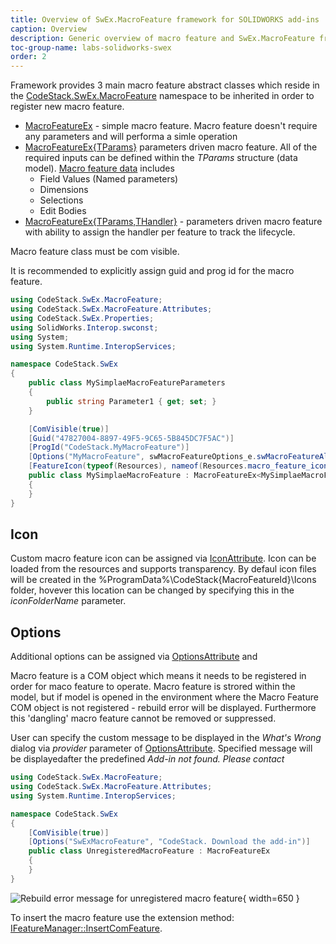 ```yaml
---
title: Overview of SwEx.MacroFeature framework for SOLIDWORKS add-ins
caption: Overview
description: Generic overview of macro feature and SwEx.MacroFeature framework
toc-group-name: labs-solidworks-swex
order: 2
---
```

Framework provides 3 main macro feature abstract classes which reside in the [CodeStack.SwEx.MacroFeature](https://docs.codestack.net/swex/macro-feature/html/N_CodeStack_SwEx_MacroFeature.htm) namespace to be inherited in order to register new macro feature.

* [MacroFeatureEx](https://docs.codestack.net/swex/macro-feature/html/T_CodeStack_SwEx_MacroFeature_MacroFeatureEx.htm) - simple macro feature. Macro feature doesn't require any parameters and will performa a simle operation
* [MacroFeatureEx{TParams}](https://docs.codestack.net/swex/macro-feature/html/T_CodeStack_SwEx_MacroFeature_MacroFeatureEx_1.htm) parameters driven macro feature. All of the required inputs can be defined within the *TParams* structure (data model). [Macro feature data](/docs/codestack/labs/solidworks/swex/macro-feature/data) includes
    * Field Values (Named parameters)
    * Dimensions
    * Selections
    * Edit Bodies
* [MacroFeatureEx{TParams,THandler}](https://docs.codestack.net/swex/macro-feature/html/T_CodeStack_SwEx_MacroFeature_MacroFeatureEx_2.htm) - parameters driven macro feature with ability to assign the handler per feature to track the lifecycle.

Macro feature class must be com visible.

It is recommended to explicitly assign guid and prog id for the macro feature.

~~~ cs
using CodeStack.SwEx.MacroFeature;
using CodeStack.SwEx.MacroFeature.Attributes;
using CodeStack.SwEx.Properties;
using SolidWorks.Interop.swconst;
using System;
using System.Runtime.InteropServices;

namespace CodeStack.SwEx
{
    public class MySimplaeMacroFeatureParameters
    {
        public string Parameter1 { get; set; }
    }

    [ComVisible(true)]
    [Guid("47827004-8897-49F5-9C65-5B845DC7F5AC")]
    [ProgId("CodeStack.MyMacroFeature")]
    [Options("MyMacroFeature", swMacroFeatureOptions_e.swMacroFeatureAlwaysAtEnd)]
    [FeatureIcon(typeof(Resources), nameof(Resources.macro_feature_icon), "CodeStack\\MyMacroFeature\\Icons")]
    public class MySimplaeMacroFeature : MacroFeatureEx<MySimplaeMacroFeatureParameters>
    {
    }
}

~~~



## Icon

Custom macro feature icon can be assigned via [IconAttribute](https://docs.codestack.net/swex/macro-feature/html/T_CodeStack_SwEx_MacroFeature_Attributes_IconAttribute.htm). Icon can be loaded from the resources and supports transparency. By defaul icon files will be created in the %ProgramData%\CodeStack\{MacroFeatureId}\Icons folder, hovever this location can be changed by specifying this in the *iconFolderName* parameter.

## Options

Additional options can be assigned via [OptionsAttribute](https://docs.codestack.net/swex/macro-feature/html/T_CodeStack_SwEx_MacroFeature_Attributes_OptionsAttribute.htm) and 

Macro feature is a COM object which means it needs to be registered in order for maco feature to operate. Macro feature is strored within the model, but if model is opened in the environment where the Macro Feature COM object is not registered - rebuild error will be displayed. Furthermore this 'dangling' macro feature cannot be removed or suppressed.

User can specify the custom message to be displayed in the *What's Wrong* dialog via *provider* parameter of [OptionsAttribute](https://docs.codestack.net/swex/macro-feature/html/T_CodeStack_SwEx_MacroFeature_Attributes_OptionsAttribute.htm). Specified message will be displayedafter the predefined *Add-in not found. Please contact*

~~~ cs
using CodeStack.SwEx.MacroFeature;
using CodeStack.SwEx.MacroFeature.Attributes;
using System.Runtime.InteropServices;

namespace CodeStack.SwEx
{
    [ComVisible(true)]
    [Options("SwExMacroFeature", "CodeStack. Download the add-in")]
    public class UnregisteredMacroFeature : MacroFeatureEx
    {
    }
}

~~~



![Rebuild error message for unregistered macro feature](unregistered-macro-feature.png){ width=650 }

To insert the macro feature use the extension method: [IFeatureManager::InsertComFeature](https://docs.codestack.net/swex/macro-feature/html/M_SolidWorks_Interop_sldworks_FeatureManagerEx_InsertComFeature__2.htm).
